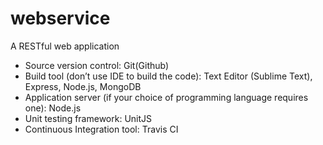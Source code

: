 # webservice
A RESTful web application

- Source version control: Git(Github)
- Build tool (don’t use IDE to build the code): Text Editor (Sublime Text), Express, Node.js, MongoDB
- Application server (if your choice of programming language requires one): Node.js
- Unit testing framework: UnitJS
- Continuous Integration tool: Travis CI
